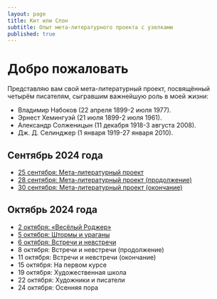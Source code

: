 ```yaml
---
layout: page
title: Кит или Слон
subtitle: Опыт мета-литературного проекта с узелками
published: true
---
```


# Добро пожаловать

Представляю вам свой мета-литературный проект, посвящённый четырём писателям, сыгравшим важнейшую роль в моей жизни: 
* Владимир Набоков (22 апреля 1899-2 июля 1977).
* Эрнест Хемингуэй (21 июля 1899-2 июля 1961).
* Александр Солженицын (11 декабря 1918-3 августа 2008).
* Дж. Д. Селинджер (1 января 1919-27 января 2010).

## Сентябрь 2024 года

* [25 сентября: Мета-литературный проект](https://kitilislon.github.io/2024-09-25)
* [28 сентября: Мета-литературный проект (продолжение)](https://kitilislon.github.io/2024-09-28)
* [30 сентября: Мета-литературный проект (окончание)](https://kitilislon.github.io/2024-09-30)

## Октябрь 2024 года

* [2 октября: «Весёлый Роджер»](https://kitilislon.github.io/2024-10-02)
* [5 октября: Штормы и ураганы](https://kitilislon.github.io/2024-10-05)
* [6 октября: Встречи и невстречи](https://kitilislon.github.io/2024-10-06)
* 8 октября: Встречи и невстречи (продолжение)
* 11 октября: Встречи и невстречи (окончание)
* 15 октября: На первом курсе
* 19 октября: Художественная школа
* 22 октября: Художники и писатели
* 24 октября: Осенняя пора




